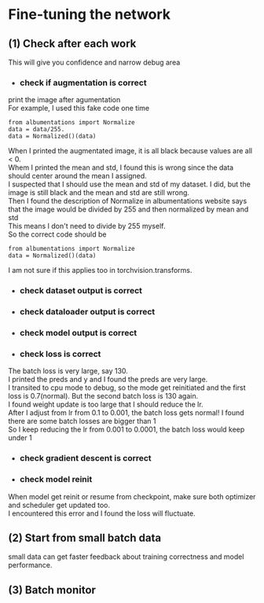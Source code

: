 # Fine-tuning the network


## (1) Check after each work
This will give you confidence and narrow debug area

- ### check if augmentation is correct

print the image after agumentation <br>
For example, I used this fake code one time
```
from albumentations import Normalize
data = data/255.
data = Normalized()(data)
```
When I printed the augmentated image, it is all black because values are all < 0. <br>
Whem I printed the mean and std, I found this is wrong since the data should center around the mean I assigned. <br>
I suspected that I should use the mean and std of my dataset. I did, but the image is still black and the mean and std are still wrong. <br>
Then I found the description of Normalize in albumentations website says that the image would be divided by 255 and then normalized by mean and std<br>
This means I don't need to divide by 255 myself. <br>
So the correct code should be
```
from albumentations import Normalize
data = Normalized()(data)
```
I am not sure if this applies too in torchvision.transforms.


- ### check dataset output is correct
- ### check dataloader output is correct
- ### check model output is correct
- ### check loss is correct

The batch loss is very large, say 130.  <br>
I printed the preds and y and I found the preds are very large. <br>
I transited to cpu mode to debug, so the mode get reinitiated and the first loss is 0.7(normal). But the second batch loss is 130 again. <br>
I found weight update is too large that I should reduce the lr. <br>
After I adjust from lr from 0.1 to 0.001, the batch loss gets normal! I found there are some batch losses are bigger than 1 <br>
So I keep reducing the lr from 0.001 to 0.0001, the batch loss would keep under 1<br>

- ### check gradient descent is correct

- ### check model reinit

When model get reinit or resume from checkpoint, make sure both optimizer and scheduler get updated too. <br>
I encountered this error and I found the loss will fluctuate.<br>

## (2) Start from small batch data
small data can get faster feedback about training correctness and model performance. 

## (3) Batch monitor


